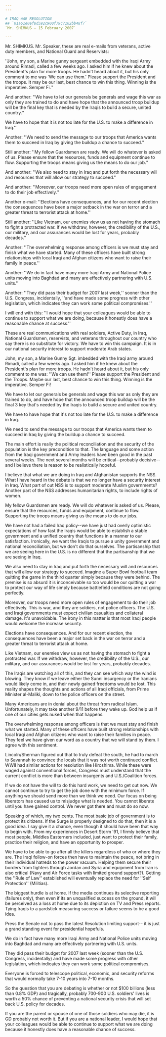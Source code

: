 ```yaml
---
---

# IRAQ WAR RESOLUTION
## `01a61e0ef8d592c900f79c7102bb48f7`
`Mr. SHIMKUS — 15 February 2007`

---
```



Mr. SHIMKUS. Mr. Speaker, these are real e-mails from veterans, 
active duty members, and National Guard and Reservists:

''John, my son, a Marine gunny sergeant embedded with the Iraqi Army 
around Rimadi, called a few weeks ago. I asked him if he knew about the 
President's plan for more troops. He hadn't heard about it, but his 
only comment to me was 'We can use them.' Please support the President 
and the troops. It may be our last, best chance to win this thing. 
Winning is the imperative. Semper Fi.''

And another: ''We have to let our generals be generals and wage this 
war as only they are trained to do and have hope that the announced 
troop buildup will be the final key that is needed by the Iraqis to 
build a secure, united country.''



We have to hope that it is not too late for the U.S. to make a 
difference in Iraq.''

Another: ''We need to send the message to our troops that America 
wants them to succeed in Iraq by giving the buildup a chance to 
succeed.''

Still another: ''My fellow Guardsmen are ready. We will do whatever 
is asked of us. Please ensure that the resources, funds and equipment 
continue to flow. Supporting the troops means giving us the means to do 
our job.''

And another: ''We also need to stay in Iraq and put forth the 
necessary will and resources that will allow our strategy to succeed.''



And another: ''Moreover, our troops need more open rules of 
engagement to do their job effectively.''

Another e-mail: ''Elections have consequences, and for our recent 
election the consequences have been a major setback in the war on 
terror and a greater threat to terrorist attack at home.''

Still another: ''Like Vietnam, our enemies view us as not having the 
stomach to fight a protracted war. If we withdraw, however, the 
credibility of the U.S., our military, and our assurances would be lost 
for years, probably decades.''

Another: ''The overwhelming response among officers is we must stay 
and finish what we have started. Many of these officers have built 
strong relationships with local Iraqi and Afghan citizens who want to 
raise their family in peace.''

Another: ''We do in fact have many more Iraqi Army and National 
Police units moving into Baghdad and many are effectively partnering 
with U.S. units.''

Another: ''They did pass their budget for 2007 last week,'' sooner 
than the U.S. Congress, incidentally, ''and have made some progress 
with other legislation, which indicates they can work some political 
compromises.''

I will end with this: ''I would hope that your colleagues would be 
able to continue to support what we are doing, because it honestly does 
have a reasonable chance at success.''

These are real communications with real soldiers, Active Duty, in 
Iraq, National Guardsmen, reservists, and veterans throughout our 
country who say there is no substitute for victory. We have to win this 
campaign. It is in our national security interest to support moderate 
Arab states.

John, my son, a Marine Gunny Sgt. imbedded with the Iraqi army around 
Rimadi, called a few weeks ago. I asked him if he knew about the 
President's plan for more troops. He hadn't heard about it, but his 
only comment to me was: ''We can use them!'' Please support the 
President and the Troops. Maybe our last, best chance to win this 
thing. Winning is the imperative. Semper Fi!

We have to let our generals be generals and wage this war as only 
they are trained to do, and have hope that the announced troop buildup 
will be the final 3 key that's needed by the Iraqis to build a secure 
and united country.

We have to have hope that it's not too late for the U.S. to make a 
difference in Iraq.

We need to send the message to our troops that America wants them to 
succeed in Iraq by giving the buildup a chance to succeed.

The main effort is really the political reconciliation and the 
security of the population is the key precondition to that. The 
language and some action from the Iraqi government and Army leaders 
have been good in the past several weeks. The next several months will 
be critical--probably decisive--and I believe there is reason to be 
realistically hopeful.

I believe that what we are doing in Iraq and Afghanistan supports the 
NSS. What I have heard in the debate is that we no longer have a 
security interest in Iraq. What part of out NSS is to support moderate 
Muslim governments? Another part of the NSS addresses humanitarian 
rights, to include rights of women.

My fellow Guardsmen are ready. We will do whatever is asked of us. 
Please, ensure that the resources, funds and equipment, continue to 
flow. Supporting the troops means giving us the means to do our jobs.

We have not had a failed Iraq policy--we have just had overly 
optimistic expectations of how fast the Iraqis would be able to 
establish a stable government and a unified country that functions in a 
manner to our satisfaction. Ironically, we want the Iraqis to pursue a 
unity government and national reconciliation, but we don't do that 
ourselves. The partisanship that we are seeing here in the U.S. is no 
different that the partisanship that we are seeing in Iraq.


We also need to stay in Iraq and put forth the necessary will and 
resources that will allow our strategy to succeed. Imagine a Super Bowl 
football team quitting the game in the third quarter simply because 
they were behind. The premise is so absurd it is inconceivable so too 
would be our quitting a war to protect our way of life simply because 
battlefield conditions are not going perfectly.

Moreover, our troops need more open rules of engagement to do their 
job effectively. This is war, and they are soldiers, not police 
officers. The U.S. and Iraqi governments must expect civilian 
casualties and collateral damage. It's unavoidable. The irony in this 
matter is that most Iraqi people would welcome the increase security.

Elections have consequences. And for our recent election, the 
consequences have been a major set back in the war on terror and a 
greater threat to terrorist attack at home.

Like Vietnam, our enemies view us as not having the stomach to fight 
a protracted war. If we withdraw, however, the credibility of the U.S., 
our military, and our assurances would be lost for years, probably 
decades.

The Iraqis are watching all of this, and they can see which way the 
wind is blowing. They know if we leave either the Sunni insurgency or 
the Iranians would likely come in, and their newly gained freedoms 
would be lost. This reality shapes the thoughts and actions of all 
Iraqi officials, from Prime Minister al-Maliki, down to the police 
officers on the street.


Many Americans are in denial about the threat from radical Islam. 
Unfortunately, it may take another 9/11 before they wake up. God help 
us if one of our cities gets nuked when that happens.

The overwhelming response among officers is that we must stay and 
finish what we started. Many of these officers have built strong 
relationships with local Iraqi and Afghan citizens who want to raise 
their families in peace. They feel we have given our word as a country 
that we will stand by them. I agree with this sentiment.

Lincoln/Sherman figured out that to truly defeat the south, he had to 
march to Savannah to convince the locals that it was not worth 
continued conflict. WWII had similar actions for resolution like 
Hiroshima. While these were waged against conventional forces, Congress 
must understand that the current conflict is more than between 
insurgents and U.S./Coalition forces.

If we do not have the will to do this hard work, we need to get out 
now. We cannot continue to try to get the job done with the minimum 
force. If anything we should send more than we think we need. Our focus 
on being liberators has caused us to misjudge what is needed. You 
cannot liberate until you have gained control. We never got there and 
must do so now.

Speaking of which, my two cents. The most basic job of government is 
to protect its citizens. If the Surge is properly designed to do that, 
then it is a good idea. I say give it a chance, even though it should 
have been that way to begin with. From my experiences in Desert Storm 
'91, I firmly believe that most people, Middles Easterners included, 
just want to protect their family, practice their religion, and have an 
opportunity to prosper.


We have to be able to go after all the killers regardless of who or 
where they are. The Iraqi follow-on forces then have to maintain the 
peace, not bring in their individual hatreds to the power vacuum. 
Helping them secure their borders from fighters through Jordan and 
Syria and equipment from Iran is also critical (Navy and Air Force 
tasks with limited ground support?). Getting the ''Rule of Law'' 
established will eventually replace the need for ''Self Protection'' 
(Militias).

The biggest hurdle is at home. If the media continues its selective 
reporting (failures only), then even if its an unqualified success on 
the ground, it will be perceived as a loss at home due to its depiction 
on TV and Press reports. Tying Iraqis to a yardstick measuring success 
or failure seems to be a good idea.

Press the Senate not to pass the latest Resolution limiting support--
it is just a grand standing event for presidential hopefuls.

We do in fact have many more Iraqi Army and National Police units 
moving into Baghdad and many are effectively partnering with U.S. 
units.


They did pass their budget for 2007 last week (sooner than the U.S. 
Congress, incidentally) and have made some progress with other 
legislation, which indicates they can work some political compromises.

Everyone is forced to telescope political, economic, and security 
reforms that would normally take 7-10 years into 7-10 months.

So the question that you are debating is whether or not $100 billions 
(less than 0.8% GDP) and tragically, probably 700-900 U.S. soldiers' 
lives is worth a 50% chance of preventing a national security crisis 
that will set back U.S. policy for decades.

If you are the parent or spouse of one of those soldiers who may die, 
it is GD probably not worth it. But if you are a national leader, I 
would hope that your colleagues would be able to continue to support 
what we are doing because it honestly does have a reasonable chance of 
success.